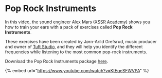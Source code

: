 # Pop Rock Instruments

In this video, the sound engineer Alex Mars \([XSSR Academy](http://xssracademy.com/)\) shows you how to train your ears with a pack of exercises called **Pop Rock Instruments**.

These exercises have been created by Jørn-Arild Grefsrud, music producer and owner of [Tuft Studio](http://www.tuftstudio.no/), and they will help you identify the different frequencies while listening to the most common pop-rock instruments.

Download the Pop Rock Instruments package [here](https://docs.trainyourears.com/exercises/jorn-arild-grefsrud/pop-rock-instruments.html).

{% embed url="https://www.youtube.com/watch?v=KtEqeSFWVPA" %}

